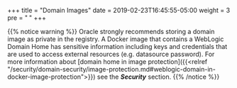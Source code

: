 +++
title = "Domain Images"
date = 2019-02-23T16:45:55-05:00
weight = 3
pre = "<b> </b>"
+++

{{% notice warning %}}
Oracle strongly recommends storing a domain image as private in the registry.
A Docker image that contains a WebLogic Domain Home has sensitive information
including keys and credentials that are used to access external resources
(e.g. datasource password). For more information about
[domain home in image protection]({{<relref "/security/domain-security/image-protection.md#weblogic-domain-in-docker-image-protection">}})
see the ***Security*** section.
{{% /notice %}}
